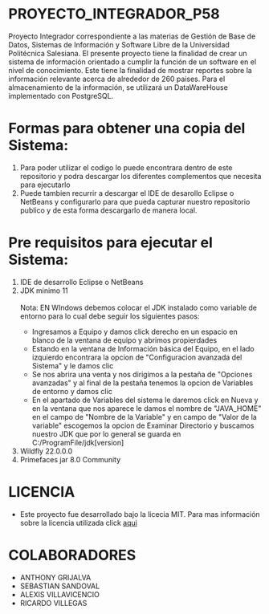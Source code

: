 # PROYECTO_INTEGRADOR_P58
Proyecto Integrador correspondiente a las materias de Gestión de Base de Datos, Sistemas de Información y Software Libre de la Universidad Politécnica Salesiana. El presente 
proyecto tiene la finalidad de crear un sistema de información orientado a cumplir la función de un software en el nivel de conocimiento. Este tiene la finalidad de mostrar 
reportes sobre la información relevante acerca de alrededor de 260 paises. Para el almacenamiento de la información, se utilizará un DataWareHouse implementado con PostgreSQL.
# Formas para obtener una copia del Sistema:
  1. Para poder utilizar el codigo lo puede encontrara dentro de este repositorio y podra descargar los diferentes complementos que necesita para ejecutarlo
  1. Puede tambien recurrir a descargar el IDE de desarollo Eclipse o NetBeans y configurarlo para que pueda capturar nuestro repositorio publico y de esta forma descargarlo de manera local.

# Pre requisitos para ejecutar el Sistema:
<ol>
  <li>IDE de desarrollo Eclipse o NetBeans</li>
  <li>JDK minimo 11</li><br/>
    Nota: EN WIndows debemos colocar el JDK instalado como variable de entorno para lo cual debe seguir los siguientes pasos:
    <ul>
    <li>Ingresamos a Equipo y damos click derecho en un espacio en blanco de la ventana de equipo y abrimos propierdades</li>
    <li>Estando en la ventana de Información básica del Equipo, en el lado izquierdo encontrara la opcion de "Configuracion avanzada del Sistema" y le damos clic</li>
    <li>Se nos abrira una venta y nos dirigimos a la pestaña de "Opciones avanzadas" y al final de la pestaña tenemos la opcion de Variables de entorno y damos clic</li>
    <li>En el apartado de Variables del sistema le daremos click en Nueva y en la ventana que nos aparece le damos el nombre de "JAVA_HOME" en el campo de "Nombre de la Variable" y en campo de "Valor de la variable" escogemos la opcion de Examinar Directorio y buscamos nuestro JDK que por lo general se guarda en C:/ProgramFile/jdk[version]</li>
   </ul>
  <li>Wildfly 22.0.0.0 </li>
  <li>Primefaces jar 8.0 Community</li>
  </ol>
  
# LICENCIA

 *  Este proyecto fue desarrollado bajo la licecia MIT. Para mas información sobre la licencia utilizada click [aqui](/LICENSE)

# COLABORADORES


  + ANTHONY GRIJALVA
  + SEBASTIAN SANDOVAL
  + ALEXIS VILLAVICENCIO
  + RICARDO VILLEGAS


